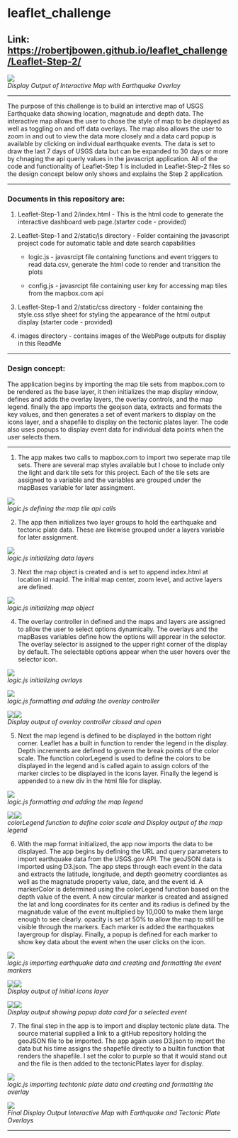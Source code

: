 # leaflet_challenge


## Link: https://robertjbowen.github.io/leaflet_challenge/Leaflet-Step-2/

<p>
    <img src="https://github.com/robertjbowen/leaflet_challenge/blob/main/images/Picture12.png"/>
    <br>
    <em>Display Output of Interactive Map with Earthquake Overlay</em>
</p> 

***

The purpose of this challenge is to build an interctive map of USGS Earthquake data showing location, magnatude and depth data. The interactive map allows the user to chose the style of map to be displayed as well as toggling on and off data overlays. The map also allows the user to zoom in and out to view the data more closely and a data card popup is available by clicking on individual earthquake events. The data is set to draw the last 7 days of USGS data but can be expanded to 30 days or more by chnaging the api querly values in the javascript application. All of the code and functionality of Leaflet-Step 1 is included in Leaflet-Step-2 files so the design concept below only shows and explains the Step 2 application.

***

### Documents in this repository are:

1. Leaflet-Step-1 and 2/index.html - This is the html code to generate the interactive dashboard web page.(starter code - provided)


2. Leaflet-Step-1 and 2/static/js directory - Folder containing the javascript project code for automatic table and date search capabilities
	
	* logic.js - javasrcipt file containing functions and event triggers to read data.csv, generate the html code to render and transition the plots 

	* config.js - javasrcipt file containing user key for accessing map tiles from the mapbox.com api


3. Leaflet-Step-1 and 2/static/css directory - folder containing the style.css stlye sheet for styling the appearance of the html output display (starter code - provided)


4. images directory - contains images of the WebPage outputs for display in this ReadMe

***

### Design concept:

The application begins by importing the map tile sets from mapbox.com to be rendered as the base layer, it then initializes the map display window, defines and adds the overlay layers, the overlay controls, and the map legend. finally the app imports the geojson data, extracts and formats the key values, and then generates a set of event markers to display on the icons layer, and a shapefile to display on the tectonic plates layer. The code also uses popups to display event data for individual data points when the user selects them.

***

1. The app makes two calls to mapbox.com to import two seperate map tile sets. There are several map styles available but I chose to include only the light and dark tile sets for this project. Each of the tile sets are assigned to a variable and the variables are grouped under the mapBases variable for later assingment.

<p>
    <img src="https://github.com/robertjbowen/leaflet_challenge/blob/main/images/Picture1.png"/>
    <br>
    <em>logic.js defining the map tile api calls</em>
</p>

2. The app then initializes two layer groups to hold the earthquake and tectonic plate data. These are likewise grouped under a layers variable for later assignment.

<p>
    <img src="https://github.com/robertjbowen/leaflet_challenge/blob/main/images/Picture2.png"/>
    <br>
    <em>logic.js initializing data layers</em>
</p>

3. Next the map object is created and is set to append index.html at location id mapid. The initial map center, zoom level, and active layers are defined.

<p>
    <img src="https://github.com/robertjbowen/leaflet_challenge/blob/main/images/Picture3.png"/>
    <br>
    <em>logic.js initializing map object</em>
</p> 

4. The overlay controller in defined and the maps and layers are assigned to allow the user to select options dynamically. The overlays and the mapBases variables define how the options will apprear in the selector. The overlay selector is assigned to the upper right corner of the display by default. The selectable options appear when the user hovers over the selector icon.

<p>
    <img src="https://github.com/robertjbowen/leaflet_challenge/blob/main/images/Picture4.png"/>
    <br>
    <em>logic.js initializing ovrlays</em>
</p> 

<p>
    <img src="https://github.com/robertjbowen/leaflet_challenge/blob/main/images/Picture5.png"/>
    <br>
    <em>logic.js formatting and adding the overlay controller</em>
</p>  

<p>
    <img src="https://github.com/robertjbowen/leaflet_challenge/blob/main/images/Picture13.png"/><img src="https://github.com/robertjbowen/leaflet_challenge/blob/main/images/Picture15.png"/>
    <br>
    <em>Display output of overlay controller closed and open</em>
</p> 

5. Next the map legend is defined to be displayed in the bottom right corner. Leaflet has a built in function to render the legend in the display. Depth increments are defined to govern the break points of the color scale. The function colorLegend is used to define the colors to be displayed in the legend and is called again to assign colors of the marker circles to be displayed in the icons layer. Finally the legend is appended to a new div in the html file for display.

<p>
    <img src="https://github.com/robertjbowen/leaflet_challenge/blob/main/images/Picture6.png"/>
    <br>
    <em>logic.js formatting and adding the map legend</em>
</p>  

<p>
    <img src="https://github.com/robertjbowen/leaflet_challenge/blob/main/images/Picture7.png"/><img src="https://github.com/robertjbowen/leaflet_challenge/blob/main/images/Picture14.png"/>
    <br>
    <em>colorLegend function to define color scale and Display output of the map legend</em>
</p> 

6. With the map format initialized, the app now imports the data to be displayed. The app begins by defining the URL and query parameters to import earthquake data from the USGS.gov API. The geoJSON data is imported using D3.json. The app steps through each event in the data and extracts the latitude, longitude, and depth geometry coordiantes as well as the magnatude property value, date, and the event id. A markerColor is determined using the colorLegend function based on the depth value of the event. A new circular marker is created and assigned the lat and long coordinates for its center and its radius is defined by the magnatude value of the event multiplied by 10,000 to make them large enough to see clearly. opacity is set at 50% to allow the map to still be visible through the markers. Each marker is added the earthquakes layergroup for display. Finally, a popup is defined for each marker to show key data about the event when the user clicks on the icon.

<p>
    <img src="https://github.com/robertjbowen/leaflet_challenge/blob/main/images/Picture8.png"/>
    <br>
    <em>logic.js importing earthquake data and creating and formatting the event markers</em>
</p>  

<p>
    <img src="https://github.com/robertjbowen/leaflet_challenge/blob/main/images/Picture11.png"/><img src="https://github.com/robertjbowen/leaflet_challenge/blob/main/images/Picture15.png"/>
    <br>
    <em>Display output of initial icons layer</em>
</p> 

<p>
    <img src="https://github.com/robertjbowen/leaflet_challenge/blob/main/images/Picture16.png"/><img src="https://github.com/robertjbowen/leaflet_challenge/blob/main/images/Picture15.png"/>
    <br>
    <em>Display output showing popup data card for a selected event</em>
</p> 

7. The final step in the app is to import and display tectonic plate data. The source material supplied a link to a gitHub repository holding the geoJSON file to be imported. The app again uses D3.json to import the data but his time assigns the shapefile directly to a builtin function that renders the shapefile. I set the color to purple so that it would stand out and the file is then added to the tectonicPlates layer for display.

<p>
    <img src="https://github.com/robertjbowen/leaflet_challenge/blob/main/images/Picture9.png"/>
    <br>
    <em>logic.js importing techtonic plate data and creating and formatting the overlay</em>
</p> 

<p>
    <img src="https://github.com/robertjbowen/leaflet_challenge/blob/main/images/Picture10.png"/>
    <br>
    <em>Final Display Output Interactive Map with Earthquake and Tectonic Plate Overlays</em>
</p>

***
